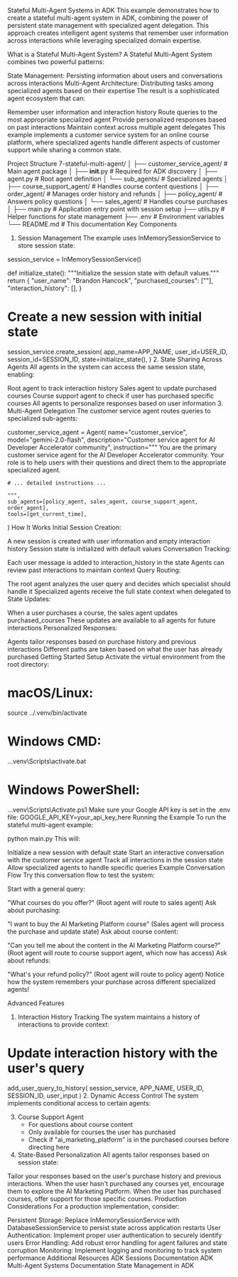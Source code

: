 Stateful Multi-Agent Systems in ADK
This example demonstrates how to create a stateful multi-agent system in ADK, combining the power of persistent state management with specialized agent delegation. This approach creates intelligent agent systems that remember user information across interactions while leveraging specialized domain expertise.

What is a Stateful Multi-Agent System?
A Stateful Multi-Agent System combines two powerful patterns:

State Management: Persisting information about users and conversations across interactions
Multi-Agent Architecture: Distributing tasks among specialized agents based on their expertise
The result is a sophisticated agent ecosystem that can:

Remember user information and interaction history
Route queries to the most appropriate specialized agent
Provide personalized responses based on past interactions
Maintain context across multiple agent delegates
This example implements a customer service system for an online course platform, where specialized agents handle different aspects of customer support while sharing a common state.

Project Structure
7-stateful-multi-agent/
│
├── customer_service_agent/         # Main agent package
│   ├── __init__.py                 # Required for ADK discovery
│   ├── agent.py                    # Root agent definition
│   └── sub_agents/                 # Specialized agents
│       ├── course_support_agent/   # Handles course content questions
│       ├── order_agent/            # Manages order history and refunds
│       ├── policy_agent/           # Answers policy questions
│       └── sales_agent/            # Handles course purchases
│
├── main.py                         # Application entry point with session setup
├── utils.py                        # Helper functions for state management
├── .env                            # Environment variables
└── README.md                       # This documentation
Key Components
1. Session Management
The example uses InMemorySessionService to store session state:

session_service = InMemorySessionService()

def initialize_state():
    """Initialize the session state with default values."""
    return {
        "user_name": "Brandon Hancock",
        "purchased_courses": [""],
        "interaction_history": [],
    }

# Create a new session with initial state
session_service.create_session(
    app_name=APP_NAME,
    user_id=USER_ID,
    session_id=SESSION_ID,
    state=initialize_state(),
)
2. State Sharing Across Agents
All agents in the system can access the same session state, enabling:

Root agent to track interaction history
Sales agent to update purchased courses
Course support agent to check if user has purchased specific courses
All agents to personalize responses based on user information
3. Multi-Agent Delegation
The customer service agent routes queries to specialized sub-agents:

customer_service_agent = Agent(
    name="customer_service",
    model="gemini-2.0-flash",
    description="Customer service agent for AI Developer Accelerator community",
    instruction="""
    You are the primary customer service agent for the AI Developer Accelerator community.
    Your role is to help users with their questions and direct them to the appropriate specialized agent.
    
    # ... detailed instructions ...
    
    """,
    sub_agents=[policy_agent, sales_agent, course_support_agent, order_agent],
    tools=[get_current_time],
)
How It Works
Initial Session Creation:

A new session is created with user information and empty interaction history
Session state is initialized with default values
Conversation Tracking:

Each user message is added to interaction_history in the state
Agents can review past interactions to maintain context
Query Routing:

The root agent analyzes the user query and decides which specialist should handle it
Specialized agents receive the full state context when delegated to
State Updates:

When a user purchases a course, the sales agent updates purchased_courses
These updates are available to all agents for future interactions
Personalized Responses:

Agents tailor responses based on purchase history and previous interactions
Different paths are taken based on what the user has already purchased
Getting Started
Setup
Activate the virtual environment from the root directory:
# macOS/Linux:
source ../.venv/bin/activate
# Windows CMD:
..\.venv\Scripts\activate.bat
# Windows PowerShell:
..\.venv\Scripts\Activate.ps1
Make sure your Google API key is set in the .env file:
GOOGLE_API_KEY=your_api_key_here
Running the Example
To run the stateful multi-agent example:

python main.py
This will:

Initialize a new session with default state
Start an interactive conversation with the customer service agent
Track all interactions in the session state
Allow specialized agents to handle specific queries
Example Conversation Flow
Try this conversation flow to test the system:

Start with a general query:

"What courses do you offer?"
(Root agent will route to sales agent)
Ask about purchasing:

"I want to buy the AI Marketing Platform course"
(Sales agent will process the purchase and update state)
Ask about course content:

"Can you tell me about the content in the AI Marketing Platform course?"
(Root agent will route to course support agent, which now has access)
Ask about refunds:

"What's your refund policy?"
(Root agent will route to policy agent)
Notice how the system remembers your purchase across different specialized agents!

Advanced Features
1. Interaction History Tracking
The system maintains a history of interactions to provide context:

# Update interaction history with the user's query
add_user_query_to_history(
    session_service, APP_NAME, USER_ID, SESSION_ID, user_input
)
2. Dynamic Access Control
The system implements conditional access to certain agents:

3. Course Support Agent
   - For questions about course content
   - Only available for courses the user has purchased
   - Check if "ai_marketing_platform" is in the purchased courses before directing here
3. State-Based Personalization
All agents tailor responses based on session state:

Tailor your responses based on the user's purchase history and previous interactions.
When the user hasn't purchased any courses yet, encourage them to explore the AI Marketing Platform.
When the user has purchased courses, offer support for those specific courses.
Production Considerations
For a production implementation, consider:

Persistent Storage: Replace InMemorySessionService with DatabaseSessionService to persist state across application restarts
User Authentication: Implement proper user authentication to securely identify users
Error Handling: Add robust error handling for agent failures and state corruption
Monitoring: Implement logging and monitoring to track system performance
Additional Resources
ADK Sessions Documentation
ADK Multi-Agent Systems Documentation
State Management in ADK
